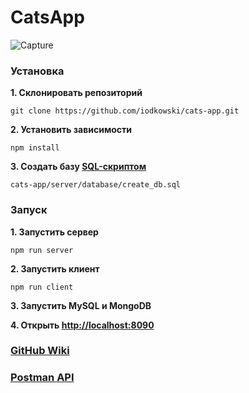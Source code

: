# CatsApp

![Capture](https://user-images.githubusercontent.com/45100318/57574831-e5009a00-7448-11e9-9d30-8b3b8c907f26.PNG)

### Установка
**1. Склонировать репозиторий**
```
git clone https://github.com/iodkowski/cats-app.git
```
**2. Установить зависимости**
```
npm install
```
**3. Создать базу [SQL-скриптом](https://github.com/iodkowski/cats-app/blob/master/server/database/create_db.sql)**
```
cats-app/server/database/create_db.sql
```
### Запуск
**1. Запустить сервер**
```
npm run server
```
**2. Запустить клиент**
```
npm run client
```
**3. Запустить MySQL и MongoDB**

**4. Открыть [http://localhost:8090](http://localhost:8090)**

### [GitHub Wiki](https://github.com/iodkowski/cats-app/wiki)

### [Postman API](https://documenter.getpostman.com/view/7503489/S1LySmQ5)